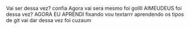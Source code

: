 Vai ser dessa vez?
confia
Agora vai
sera mesmo
foi 
gollll
AIMEUDEUS
foi dessa vez?
AGORA EU APRENDI
fixando
vou textarrr
aprendendo os tipos de git
vai dar dessa vez
foi
cuzaum
